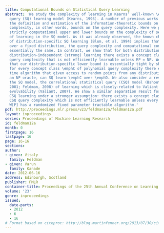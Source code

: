 ```yaml
---
title: Computational Bounds on Statistical Query Learning
abstract: 'We study the complexity of learning in Kearns’ well-known \emphstatistical
  query (SQ) learning model (Kearns, 1993). A number of previous works have addressed
  the definition and estimation of the information-theoretic bounds on the SQ learning
  complexity, in other words, bounds on the query complexity. Here we give the first
  strictly computational upper and lower bounds on the complexity of several types
  of learning in the SQ model. As it was already observed, the known characterization
  of distribution-specific SQ learning (Blum, et al. 1994) implies that for weak learning
  over a fixed distribution, the query complexity and computational complexity are
  essentially the same. In contrast, we show that for both distribution-specific and
  distribution-independent (strong) learning there exists a concept class of polynomial
  query complexity that is not efficiently learnable unless RP = NP. We then prove
  that our distribution-specific lower bound is essentially tight by showing that
  for every concept class \emphC of polynomial query complexity there exists a polynomial
  time algorithm that given access to random points from any distribution \emphD and
  an NP oracle, can SQ learn \emphC over \emphD. We also consider a restriction of
  the SQ model, the correlational statistical query (CSQ) model (Bshouty and Feldman,
  2001; Feldman, 2008) of learning which is closely-related to Valiant’s model of
  evolvability (Valiant, 2007). We show a similar separation result for distribution-independent
  CSQ learning under a stronger assumption: there exists a concept class of polynomial
  CSQ query complexity which is not efficiently learnable unless every problem in
  W[P] has a randomized fixed parameter tractable algorithm.'
pdf: http://proceedings.mlr.press/v23/feldman12a/feldman12a.pdf
layout: inproceedings
series: Proceedings of Machine Learning Research
id: feldman12a
month: 0
firstpage: 16
lastpage: 16
page: 16-16
sections: 
author:
- given: Vitaly
  family: Feldman
- given: Varun
  family: Kanade
date: 2012-06-16
address: Edinburgh, Scotland
publisher: PMLR
container-title: Proceedings of the 25th Annual Conference on Learning Theory
volume: '23'
genre: inproceedings
issued:
  date-parts:
  - 2012
  - 6
  - 16
# Format based on citeproc: http://blog.martinfenner.org/2013/07/30/citeproc-yaml-for-bibliographies/
---
```

